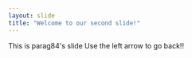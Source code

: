 ```yaml
---
layout: slide
title: "Welcome to our second slide!"
---
```

This is parag84's slide
Use the left arrow to go back!!
